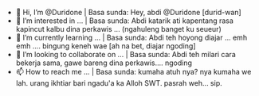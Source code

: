 - 👋 Hi, I’m @Duridone | Basa sunda: Hey, abdi @Duridone [durid-wan]
- 👀 I’m interested in ... | Basa sunda: Abdi katarik ati kapentang rasa kapincut kalbu dina perkawis ... (ngahuleng banget ku seueur)
- 🌱 I’m currently learning ... | Basa sunda: Abdi teh hoyong diajar ... emh emh .... bingung keneh wae [ah na bet, diajar ngoding]
- 💞️ I’m looking to collaborate on ... | Basa sunda: Abdi teh milari cara bekerja sama, gawe bareng dina perkawis.... ngoding
- 📫 How to reach me ...  | Basa sunda: kumaha atuh nya? nya kumaha we lah. urang ikhtiar bari ngadu'a ka Alloh SWT. pasrah weh... sip.

<!---
Duridone/Duridone is a ✨ special ✨ repository because its `README.md` (this file) appears on your GitHub profile.
You can click the Preview link to take a look at your changes.
--->


<!---
(Bahasa Sunda)
Duridone/Durid-wan teh ✨ spesial ✨ repositori, da margi ieu mah file `README.md` (ieu file) mucunghul dina profil GitHub.
Anjeun tiasa nga-klik link Preview kanggo ninggal parobihan. Mangga!
--->
